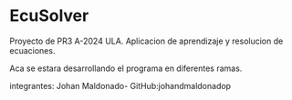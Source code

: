 # EcuSolver
Proyecto de PR3 A-2024 ULA. Aplicacion de aprendizaje y resolucion de ecuaciones.


Aca se estara desarrollando el programa en diferentes ramas.

integrantes:
Johan Maldonado- GitHub:johandmaldonadop